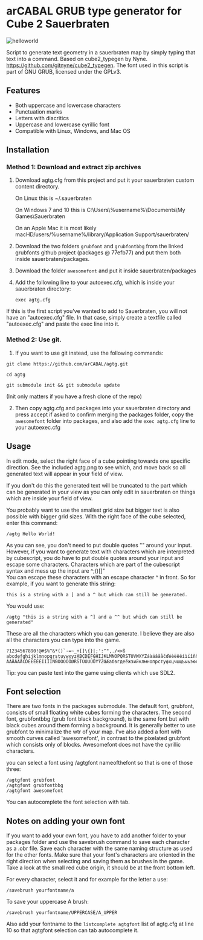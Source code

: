 
# arCABAL GRUB type generator for Cube 2 Sauerbraten

![helloworld](https://i.imgur.com/zDqeUvg.gif)

Script to generate text geometry in a sauerbraten map by simply typing that text into a command.
Based on cube2_typegen by Nyne. https://github.com/gitnyne/cube2_typegen.
The font used in this script is part of GNU GRUB, licensed under the GPLv3.

## Features  
- Both uppercase and lowercase characters
- Punctuation marks
- Letters with diacritics
- Uppercase and lowercase cyrillic font
- Compatible with Linux, Windows, and Mac OS

## Installation
### Method 1: Download and extract zip archives
  
1. Download agtg.cfg from this project and put it your sauerbraten custom content directory.

	On Linux this is ~/.sauerbraten

	On Windows 7 and 10 this is C:\Users\\\%username%\Documents\My Games\Sauerbraten

	On an Apple Mac it is most likely macHD/users/%username%/library/Application Support/sauerbraten/
	
2. Download the two folders `grubfont` and `grubfontbbg` from the linked grubfonts github project (packages @ 77efb77) and put them both inside sauerbraten/packages.

3. Download the folder `awesomefont` and put it inside sauerbraten/packages

4. Add the following line to your autoexec.cfg, which is inside your sauerbraten directory:

	`exec agtg.cfg`
	
If this is the first script you've wanted to add to Sauerbraten, you will not have an "autoexec.cfg" file. 
In that case, simply create a textfile called "autoexec.cfg" and paste the exec line into it.


### Method 2: Use git.
1. If you want to use git instead, use the following commands:


```text
git clone https://github.com/arCABAL/agtg.git
	
cd agtg
	
git submodule init && git submodule update
```	
(Init only matters if you have a fresh clone of the repo)
	
2. Then copy agtg.cfg and packages into your sauerbraten directory and press accept if asked to confirm merging the packages folder, copy the `awesomefont` folder into packages, and also add the `exec agtg.cfg` line to your autoexec.cfg


## Usage

In edit mode, select the right face of a cube pointing towards one specific direction. See the included agtg.png to see which, and move back so all generated text will appear in your field of view.

If you don't do this the generated text will be truncated to the part which can be generated in your view as you can only edit in sauerbraten on things which are inside your field of view.

You probably want to use the smallest grid size but bigger text is also possible with bigger grid sizes. With the right face of the cube selected, enter this command:  

```text
/agtg Hello World!
```

As you can see, you don't need to put double quotes "" around your input. However, if you want to generate text with characters which are interpreted by cubescript, you do have to put double quotes around your input and escape some characters. Characters which are part of the cubescript syntax and mess up the input are ^;()[]"  
You can escape these characters with an escape character ^ in front. So for example, if you want to generate this string:  

```text 
this is a string with a ] and a ^ but which can still be generated.
```

You would use:

```text 
/agtg "this is a string with a ^] and a ^^ but which can still be generated"
```

These are all the characters which you can generate. I believe they are also all the characters you can type into the game.

```text
?1234567890!@#$%^&*()`-=~_+[]\{}|;':^",./<>ß abcdefghijklmnopqrstuvwxyzABCDEFGHIJKLMNOPQRSTUVWXYZáàäâãåčďéèëêěíìïîñňóòöôõøřšťúùüûůýÿžœæ
ÁÀÄÂÃÅČĎÉÈËÊĚÍÌÏÎÑŇÓÒÖÔÕØŘŠŤÚÙÜÛŮÝŸŽŒÆaбвгдeëжзийклмнoпpcтyфxцчшщъыьэюяґїєAБBГДEËЖЗИЙKЛMHOПPCTУФXЦЧШЩЪЫЬЭЮЯҐЇЄ 
```

Tip: you can paste text into the game using clients which use SDL2.

## Font selection

There are two fonts in the packages submodule. The default font, grubfont, consists of small floating white cubes forming the characters. The second font, grubfontbbg (grub font black background), is the same font but with black cubes around them forming a background. It is generally better to use grubfont to minimalize the wtr of your map. I've also added a font with smooth curves called 'awesomefont', in contrast to the pixelated grubfont which consists only of blocks. Awesomefont does not have the cyrillic characters.

you can select a font using /agtgfont nameofthefont so that is one of those three:

```text
/agtgfont grubfont  
/agtgfont grubfontbbg  
/agtgfont awesomefont
```

You can autocomplete the font selection with tab.


## Notes on adding your own font

If you want to add your own font, you have to add another folder to your packages folder and use the savebrush command to save each character as a .obr file. Save each character with the same naming structure as used for the other fonts. Make sure that your font's characters are oriented in the right direction when selecting and saving them as brushes in the game. Take a look at the small red cube origin, it should be at the front bottom left. 

For every character, select it and for example for the letter a use:

```text
/savebrush yourfontname/a
```

To save your uppercase A brush:

```text
/savebrush yourfontname/UPPERCASE/A_UPPER
```

Also add your fontname to the `listcomplete agtgfont` list of agtg.cfg at line 10 so that agtgfont selection can tab autocomplete it.
